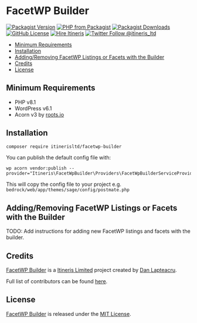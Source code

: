 # FacetWP Builder

[![Packagist Version](https://img.shields.io/packagist/v/itinerisltd/facetwp-builder.svg?label=release&style=flat-square)](https://packagist.org/packages/itinerisltd/post-types)
[![PHP from Packagist](https://img.shields.io/packagist/php-v/itinerisltd/facetwp-builder.svg?style=flat-square)](https://packagist.org/packages/itinerisltd/post-types)
[![Packagist Downloads](https://img.shields.io/packagist/dt/itinerisltd/facetwp-builder.svg?label=packagist%20downloads&style=flat-square)](https://packagist.org/packages/itinerisltd/post-types/stats)
[![GitHub License](https://img.shields.io/github/license/itinerisltd/facetwp-builder.svg?style=flat-square)](https://github.com/ItinerisLtd/post-types/blob/master/LICENSE)
[![Hire Itineris](https://img.shields.io/badge/Hire-Itineris-ff69b4.svg?style=flat-square)](https://www.itineris.co.uk/contact/)
[![Twitter Follow @itineris_ltd](https://img.shields.io/twitter/follow/itineris_ltd?style=flat-square&color=1da1f2)](https://twitter.com/itineris_ltd)

<!-- START doctoc generated TOC please keep comment here to allow auto update -->
<!-- DON'T EDIT THIS SECTION, INSTEAD RE-RUN doctoc TO UPDATE -->

- [Minimum Requirements](#minimum-requirements)
- [Installation](#installation)
- [Adding/Removing FacetWP Listings or Facets with the Builder](#addingremoving-facetwp-listings-or-facets-with-the-builder)
- [Credits](#credits)
- [License](#license)

<!-- END doctoc generated TOC please keep comment here to allow auto update -->

## Minimum Requirements

- PHP v8.1
- WordPress v6.1
- Acorn v3 by [roots.io](https://roots.io/)

## Installation

```bash
composer require itinerisltd/facetwp-builder
```

You can publish the default config file with:

```shell
wp acorn vendor:publish --provider="Itineris\FacetWpBuilder\Providers\FacetWpBuilderServiceProvider"
```

This will copy the config file to your project e.g. `bedrock/web/app/themes/sage/config/postmate.php`

## Adding/Removing FacetWP Listings or Facets with the Builder

TODO: Add instructions for adding new FacetWP listings and facets with the builder.

## Credits

[FacetWP Builder](https://github.com/ItinerisLtd/facetwp-builder) is a [Itineris Limited](https://www.itineris.co.uk/) project created by [Dan Lapteacru](https://github.com/danlapteacru).

Full list of contributors can be found [here](https://github.com/ItinerisLtd/facetwp-builder/graphs/contributors).

## License

[FacetWP Builder](https://github.com/ItinerisLtd/facetwp-builder) is released under the [MIT License](https://opensource.org/licenses/MIT).
